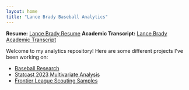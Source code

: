 ```yaml
---
layout: home
title: "Lance Brady Baseball Analytics"
---
```


**Resume:** [Lance Brady Resume](Lance%20Brady%20Resume%20Updated.pdf)
**Academic Transcript:** [Lance Brady Academic Transcript](Lance%20Brady%20Yale%20University%20Academic%20Transcript.pdf)

Welcome to my analytics repository! Here are some different projects I've been working on:

- [Baseball Research](/baseball-research/)
- [Statcast 2023 Multivariate Analysis](/statcast2023-multivariate-analysis/)
- [Frontier League Scouting Samples](/frontier-league-pitcher-scouting-samples/)
